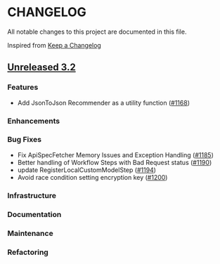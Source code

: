 # CHANGELOG
All notable changes to this project are documented in this file.

Inspired from [Keep a Changelog](https://keepachangelog.com/en/1.1.0/)

## [Unreleased 3.2](https://github.com/opensearch-project/flow-framework/compare/3.1...HEAD)
### Features
- Add JsonToJson Recommender as a utility function ([#1168](https://github.com/opensearch-project/flow-framework/issues/1168))

### Enhancements
### Bug Fixes
- Fix ApiSpecFetcher Memory Issues and Exception Handling ([#1185](https://github.com/opensearch-project/flow-framework/pull/1185))
- Better handling of Workflow Steps with Bad Request status ([#1190](https://github.com/opensearch-project/flow-framework/pull/1190))
- update RegisterLocalCustomModelStep ([#1194](https://github.com/opensearch-project/flow-framework/pull/1194))
- Avoid race condition setting encryption key ([#1200](https://github.com/opensearch-project/flow-framework/pull/1200))

### Infrastructure
### Documentation
### Maintenance
### Refactoring
